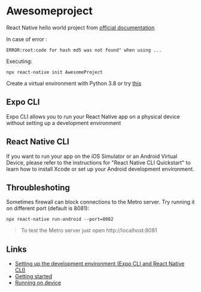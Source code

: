 # Awesomeproject

React Native hello world project from [official documentation](https://reactnative.dev/docs/getting-started.html)

In case of error :

```
ERROR:root:code for hash md5 was not found" when using ...
```

Executing:

```
npx react-native init AwesomeProject
```

Create a virtual environment with Python 3.8 or try [this](https://stackoverflow.com/questions/59269208/errorrootcode-for-hash-md5-was-not-found-when-using-any-hg-mercurial-command)

## Expo CLI

Expo CLI allows you to run your React Native app on a physical device without setting up a development environment

## React Native CLI

If you want to run your app on the iOS Simulator or an Android Virtual Device, please refer to the instructions for "React Native CLI Quickstart" to learn how to install Xcode or set up your Android development environment.

## Throubleshoting

Sometimes firewall can block connections to the Metro server. Try running it on different port (default is 8081):

`npx react-native run-android --port=8082`

> To test the Metro server just open http://localhost:8081

## Links

- [Setting up the development environment (Expo CLI and React Native CLI)](https://reactnative.dev/docs/environment-setup)
- [Getting started](https://reactnative.dev/docs/getting-started.html)
- [Running on device](https://reactnative.dev/docs/running-on-device)
